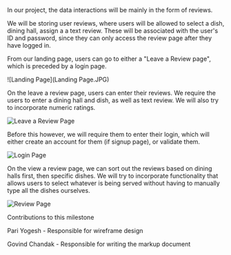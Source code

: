 In our project, the data interactions will be mainly in the form of reviews.

We will be storing user reviews, where users will be allowed to select a dish, dining hall, assign a a text review. These will be associated with the user's ID and password, since they can only access the review page after they have logged in.



From our landing page, users can go to either a "Leave a Review page", which is preceded by a login page. 

![Landing Page](Landing Page.JPG)



On the leave a review page,  users can enter their reviews. We require the users to enter a dining hall and dish, as well as text review. We will also try to incorporate numeric ratings.

![Leave a Review Page](/ReviewPage.JPG)

Before this however, we will require them to enter their login, which will either create an account for them (if signup page), or validate them.

![Login Page](/LoginPage.JPG)

On the view a review page, we can sort out the reviews based on dining halls first, then specific dishes. We will try to incorporate functionality that allows users to select whatever is being served without having to manually type all the dishes ourselves.

![Review Page](/SeeReviewPage.JPG)



Contributions to this milestone

Pari Yogesh - Responsible for wireframe design

Govind Chandak - Responsible for writing the markup document